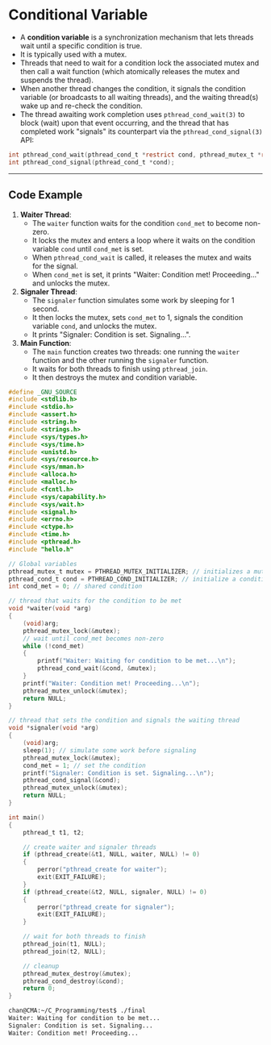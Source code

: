 # Conditional Variable

- A **condition variable** is a synchronization mechanism that lets threads wait until a specific condition is true. 
- It is typically used with a mutex. 
- Threads that need to wait for a condition lock the associated mutex and then call a wait function (which atomically releases the mutex and suspends the thread). 
- When another thread changes the condition, it signals the condition variable (or broadcasts to all waiting threads), and the waiting thread(s) wake up and re-check the condition.
- The thread awaiting work completion uses `pthread_cond_wait(3)` to block (wait) upon that event occurring, and the thread that has completed work "signals" its counterpart via the `pthread_cond_signal(3)` API:

```c
int pthread_cond_wait(pthread_cond_t *restrict cond, pthread_mutex_t *restrict mutex);
int pthread_cond_signal(pthread_cond_t *cond);
```

---

## Code Example

1. **Waiter Thread**:
   - The `waiter` function waits for the condition `cond_met` to become non-zero.
   - It locks the mutex and enters a loop where it waits on the condition variable `cond` until `cond_met` is set.
   - When `pthread_cond_wait` is called, it releases the mutex and waits for the signal.
   - When `cond_met` is set, it prints "Waiter: Condition met! Proceeding..." and unlocks the mutex.
2. **Signaler Thread**:
   - The `signaler` function simulates some work by sleeping for 1 second.
   - It then locks the mutex, sets `cond_met` to 1, signals the condition variable `cond`, and unlocks the mutex.
   - It prints "Signaler: Condition is set. Signaling...".
3. **Main Function**:
   - The `main` function creates two threads: one running the `waiter` function and the other running the `signaler` function.
   - It waits for both threads to finish using `pthread_join`.
   - It then destroys the mutex and condition variable.

```c
#define _GNU_SOURCE
#include <stdlib.h>
#include <stdio.h>
#include <assert.h>
#include <string.h>
#include <strings.h>
#include <sys/types.h>
#include <sys/time.h>
#include <unistd.h>
#include <sys/resource.h>
#include <sys/mman.h>
#include <alloca.h>
#include <malloc.h>
#include <fcntl.h>
#include <sys/capability.h>
#include <sys/wait.h>
#include <signal.h>
#include <errno.h>
#include <ctype.h>
#include <time.h>
#include <pthread.h>
#include "hello.h"

// Global variables
pthread_mutex_t mutex = PTHREAD_MUTEX_INITIALIZER; // initializes a mutex
pthread_cond_t cond = PTHREAD_COND_INITIALIZER; // initialize a condition var
int cond_met = 0; // shared condition

// thread that waits for the condition to be met
void *waiter(void *arg)
{
    (void)arg;
    pthread_mutex_lock(&mutex);
    // wait until cond_met becomes non-zero
    while (!cond_met)
    {
        printf("Waiter: Waiting for condition to be met...\n");
        pthread_cond_wait(&cond, &mutex);
    }
    printf("Waiter: Condition met! Proceeding...\n");
    pthread_mutex_unlock(&mutex);
    return NULL;
}

// thread that sets the condition and signals the waiting thread
void *signaler(void *arg)
{
    (void)arg;
    sleep(1); // simulate some work before signaling
    pthread_mutex_lock(&mutex);
    cond_met = 1; // set the condition
    printf("Signaler: Condition is set. Signaling...\n");
    pthread_cond_signal(&cond);
    pthread_mutex_unlock(&mutex);
    return NULL;
}

int main()
{
    pthread_t t1, t2;

    // create waiter and signaler threads
    if (pthread_create(&t1, NULL, waiter, NULL) != 0)
    {
        perror("pthread_create for waiter");
        exit(EXIT_FAILURE);
    }
    if (pthread_create(&t2, NULL, signaler, NULL) != 0)
    {
        perror("pthread_create for signaler");
        exit(EXIT_FAILURE);
    }

    // wait for both threads to finish
    pthread_join(t1, NULL);
    pthread_join(t2, NULL);

    // cleanup
    pthread_mutex_destroy(&mutex);
    pthread_cond_destroy(&cond);
    return 0;
}
```

```sh
chan@CMA:~/C_Programming/test$ ./final
Waiter: Waiting for condition to be met...
Signaler: Condition is set. Signaling...
Waiter: Condition met! Proceeding...
```

